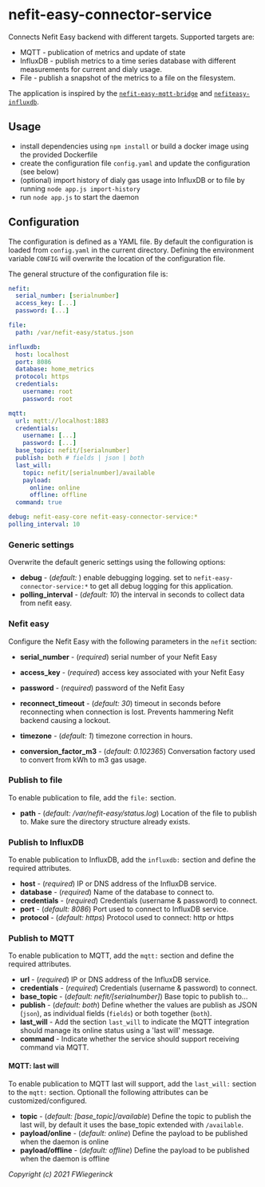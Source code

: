 # nefit-easy-connector-service

Connects Nefit Easy backend with different targets. Supported targets are:
* MQTT - publication of metrics and update of state
* InfluxDB - publish metrics to a time series database with different measurements for current and dialy usage.
* File - publish a snapshot of the metrics to a file on the filesystem.

The application is inspired by the [`nefit-easy-mqtt-bridge`](https://github.com/jgeraerts/nefit-easy-mqtt-bridge) and [`nefiteasy-influxdb`](https://github.com/TrafeX/nefiteasy-influxdb).

## Usage

* install dependencies using `npm install` or build a docker image using the provided Dockerfile
* create the configuration file `config.yaml` and update the configuration (see below)
* (optional) import history of dialy gas usage into InfluxDB or to file by running `node app.js import-history`
* run `node app.js` to start the daemon

## Configuration

The configuration is defined as a YAML file. By default the configuration is loaded from `config.yaml` in the current directory. Defining the environment variable `CONFIG` will overwrite the location of the configuration file.

The general structure of the configuration file is:
```YAML
nefit:
  serial_number: [serialnumber]
  access_key: [...]
  password: [...]

file:
  path: /var/nefit-easy/status.json

influxdb:
  host: localhost
  port: 8086
  database: home_metrics
  protocol: https
  credentials:
    username: root
    password: root

mqtt:
  url: mqtt://localhost:1883
  credentials:
    username: [...]
    password: [...]
  base_topic: nefit/[serialnumber]
  publish: both # fields | json | both
  last_will:
    topic: nefit/[serialnumber]/available
    payload:
      online: online
      offline: offline
  command: true

debug: nefit-easy-core nefit-easy-connector-service:*
polling_interval: 10
```

### Generic settings

Overwrite the default generic settings using the following options:

* **debug** - (*default: <none>*) enable debugging logging. set to `nefit-easy-connector-service:*` to get all debug logging for this application.
* **polling_interval** - (*default: 10*) the interval in seconds to collect data from nefit easy.

### Nefit easy

Configure the Nefit Easy with the following parameters in the `nefit` section:

* **serial_number** - (*required*) serial number of your Nefit Easy
* **access_key** - (*required*) access key associated with your Nefit Easy
* **password** - (*required*) password of the Nefit Easy

* **reconnect_timeout** - (*default: 30*) timeout in seconds before reconnecting when connection is lost. Prevents hammering Nefit backend causing a lockout.
* **timezone** - (*default: 1*) timezone correction in hours.
* **conversion_factor_m3** - (*default: 0.102365*) Conversation factory used to convert from kWh to m3 gas usage.

### Publish to file

To enable publication to file, add the `file:` section.

* **path** - (*default: /var/nefit-easy/status.log*) Location of the file to publish to. Make sure the directory structure already exists.

### Publish to InfluxDB

To enable publication to InfluxDB, add the `influxdb:` section and define the required attributes.

* **host** - (*required*) IP or DNS address of the InfluxDB service.
* **database** - (*required*) Name of the database to connect to.
* **credentials** - (*required*) Credentials (username & password) to connect.
* **port** - (*default: 8086*) Port used to connect to InfluxDB service.
* **protocol** - (*default: https*) Protocol used to connect: http or https

### Publish to MQTT

To enable publication to MQTT, add the `mqtt:` section and define the required attributes.

* **url** - (*required*) IP or DNS address of the InfluxDB service.
* **credentials** - (*required*) Credentials (username & password) to connect.
* **base_topic** - (*default: nefit/[serialnumber]*) Base topic to publish to...
* **publish** - (*default: both*) Define whether the values are publish as JSON (`json`), as individual fields (`fields`) or both together (`both`).
* **last_will** - Add the section `last_will` to indicate the MQTT integration should manage its online status using a 'last will' message.
* **command** - Indicate whether the service should support receiving command via MQTT.

#### MQTT: last will

To enable publication to MQTT last will support, add the `last_will:` section to the `mqtt:` section. Optionall the following attributes can be customized/configured.

* **topic** - (*default: [base_topic]/available*) Define the topic to publish the last will, by default it uses the base_topic extended with `/available`.
* **payload/online** - (*default: online*) Define the payload to be published when the daemon is online
* **payload/offline** - (*default: offline*) Define the payload to be published when the daemon is offline




_Copyright (c) 2021 FWiegerinck_
